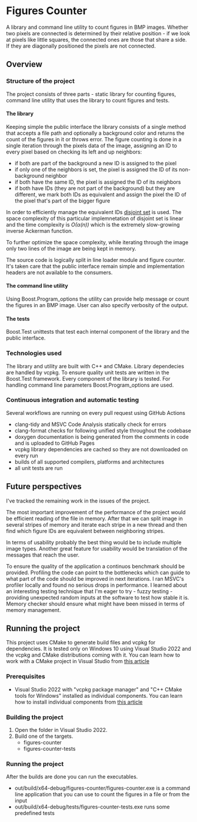 # Figures Counter

A library and command line utility to count figures in BMP images. Whether two pixels are connected is determined by their relative position - if we look at pixels like little squares, the connected ones are those that share a side. If they are diagonally positioned the pixels are not connected.

## Overview

### Structure of the project

The project consists of three parts - static library for counting figures, command line utility that uses the library to count figures and tests.

#### The library

Keeping simple the public interface the library consists of a single method that accepts a file path and optionally a background color and returns the count of the figures in it or throws error. The figure counting is done in a single iteration through the pixels data of the image, assigning an ID to every pixel based on checking its left and up neighbors:

- if both are part of the background a new ID is assigned to the pixel
- if only one of the neighbors is set, the pixel is assigned the ID of its non-background neighbor
- if both have the same ID, the pixel is assigned the ID of its neighbors
- if both have IDs (they are not part of the background) but they are different, we mark both IDs as equivalent and assign the pixel the ID of the pixel that's part of the bigger figure

In order to efficiently manage the equivalent IDs [disjoint set](https://en.wikipedia.org/wiki/Disjoint-set_data_structure) is used. The space complexity of this particular implemnetation of disjoint set is linear and the time complexity is <em>O(α(n))</em> which is the extremely slow-growing inverse Ackerman function.

To further optimize the space complexity, while iterating through the image only two lines of the image are being kept in memory.

The source code is logically split in line loader module and figure counter. It's taken care that the public interface remain simple and implementation headers are not available to the consumers.

#### The command line utility

Using Boost.Program_options the utility can provide help message or count the figures in an BMP image. User can also specify verbosity of the output.

#### The tests

Boost.Test unittests that test each internal component of the library and the public interface.

### Technologies used

The library and utility are built with C++ and CMake. Library dependecies are handled by vcpkg. To ensure quality unit tests are written in the Boost.Test framework. Every component of the library is tested. For handling command line parameters Boost.Program_options are used.

### Continuous integration and automatic testing

Several workflows are running on every pull request using GitHub Actions

- clang-tidy and MSVC Code Analysis statically check for errors
- clang-format checks for following unified style throughout the codebase
- doxygen documentation is being generated from the comments in code and is uploaded to GitHub Pages
- vcpkg library dependencies are cached so they are not downloaded on every run
- builds of all supported compilers, platforms and architectures
- all unit tests are run

## Future perspectives

I've tracked the remaining work in the issues of the project.

The most important improvement of the performance of the project would be efficient reading of the file in memory. After that we can split image in several stripes of memory and iterate each stripe in a new thread and then find which figure IDs are equivalent between neighboring stripes.

In terms of usability probably the best thing would be to include multiple image types. Another great feature for usability would be translation of the messages that reach the user.

To ensure the quality of the application a continuos benchmark should be provided. Profiling the code can point to the bottlenecks which can guide to what part of the code should be improved in next iterations. I ran MSVC's profiler locally and found no serious drops in performance. I learned about an interesting testing technique that I'm eager to try - fuzzy testing - providing unexpected random inputs at the software to test how stable it is. Memory checker should ensure what might have been missed in terms of memory management.

## Running the project

This project uses CMake to generate build files and vcpkg for dependencies. It is tested only on Windows 10 using Visual Studio 2022 and the vcpkg and CMake distributions coming with it. You can learn how to work with a CMake project in Visual Studio from [this article](https://learn.microsoft.com/en-us/cpp/build/cmake-projects-in-visual-studio?view=msvc-170)

### Prerequisites

- Visual Studio 2022 with "vcpkg package manager" and "C++ CMake tools for Windows" installed as individual components. You can learn how to install individual components from [this article](https://learn.microsoft.com/en-us/visualstudio/install/modify-visual-studio?view=vs-2022)

### Building the project

1. Open the folder in Visual Studio 2022.
2. Build one of the targets.
   - figures-counter
   - figures-counter-tests

### Running the project

After the builds are done you can run the executables.

- out/build/x64-debug/figures-counter/figures-counter.exe is a command line application that you can use to count the figures in a file or from the input
- out/build/x64-debug/tests/figures-counter-tests.exe runs some predefined tests
